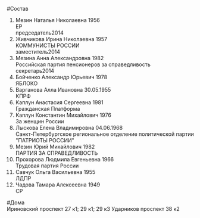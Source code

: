 #Состав  
1. Мезин Наталья Николаевна 1956  
    ЕР  
    председатель2014  
2. Живчикова Ирина Николаевна 1957  
    КОММУНИСТЫ РОССИИ  
    заместитель2014  
3. Мезина Анна Александровна 1982  
    Российская партия пенсионеров за справедливость  
    секретарь2014  
4. Бойченко Александр Юрьевич 1978  
    ЯБЛОКО  
5. Варганова Алла Ивановна 30.05.1955  
    КПРФ  
6. Каплун Анастасия Сергеевна 1981  
    Гражданская Платформа  
7. Каплун Константин Михайлович 1976  
    За женщин России  
8. Лыскова Елена Владимировна 04.06.1968  
    Санкт-Петербургское региональное отделение политической партии "ПАТРИОТЫ РОССИИ"  
9. Мезин Юрий Михайлович 1982  
    ПАРТИЯ ЗА СПРАВЕДЛИВОСТЬ  
10. Прохорова Людмила Евгеньевна 1966  
    Трудовая партия России  
11. Савчук Ольга Васильевна 1955  
    ЛДПР  
12. Чадова Тамара Алексеевна 1949  
    СР  
  
#Дома  
Ириновский проспект 27 к1; 29 к1; 29 к3 Ударников проспект 38 к2  
  
